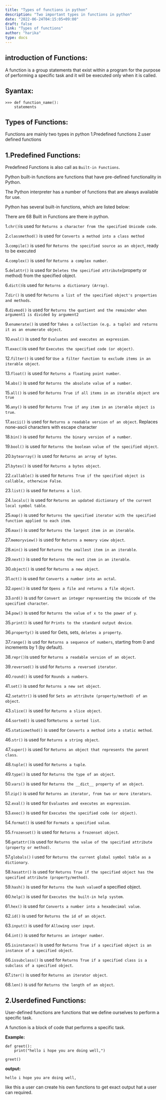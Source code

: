 ```yaml
---
title: "Types of functions in python"
description: "Two important types in functions in python"
date: "2022-06-24T04:15:05+09:00"
draft: false
link: "Types of functions"
author: "harika"
type: docs
---
```


## introduction of Functions:
A function is a group statements that exist within a program for the purpose of performing a specific task and it will be executed only when it is called.
## Syantax:
```
>>> def function_name():
	statements
```
## Types of Functions:
Functions are mainly two types in python
1.Predefined functions
2.user defined functions

## 1.Predefined Functions:
Predefined Functions is also call as `Built-in Functions`.

Python built-in functions are functions that have pre-defined functionality in Python.

The Python interpreter has a number of functions that are always available for use.

Python has several built-in functions, which are listed below: 

There are 68 Built in Functions are there in python.

1.`chr()`is used for `Returns a character from the specified Unicode code`.

2.`classmethod()` is used for `Converts a method into a class method`

3.`compile()` is used for `Returns the specified source as an object`, ready to be executed

4.`complex()` is used for `Returns a complex number`.

5.`delattr()` is used for `Deletes the specified attribute`(property or method) from the specified object.

6.`dict()`is used for `Returns a dictionary (Array)`.

7.`dir()` is used for `Returns a list of the specified object's properties and methods`.

8.`divmod()` is used for	`Returns the quotient and the remainder when argument1 is divided by argument2`

9.`enumerate()` is used for `Takes a collection (e.g. a tuple) and returns it as an enumerate object`.

10.`eval()` is used for	`Evaluates and executes an expression`.

11.`exec()`is used for	`Executes the specified code (or object)`.

12.`filter()` is used for `Use a filter function to exclude items in an iterable object`.

13.`float()` is used for `Returns a floating point number`.

14.`abs()` is used for `Returns the absolute value of a number`.

15.`all()` is used for `Returns True if all items in an iterable object are true`

16.`any()` is used for	`Returns True if any item in an iterable object is true`.

17.`ascii()` is used for `Returns a readable version of an object`. Replaces none-ascii characters with escape character

18.`bin()` is used for	`Returns the binary version of a number`.

19.`bool()` is used for	`Returns the boolean value of the specified object`.

20.`bytearray()` is used for `Returns an array of bytes`.

21.`bytes()` is used for `Returns a bytes object`.

22.`callable()` is used for `Returns True if the specified object is callable, otherwise False`.

23.`list()` is used for `Returns a list`.

24.`locals()` is used for `Returns an updated dictionary of the current local symbol table`.

25.`map()` is used for	`Returns the specified iterator with the specified function applied to each item`.

26.`max()` is used for	`Returns the largest item in an iterable`.

27.`memoryview()` is used for `Returns a memory view object`.

28.`min()` is used for	`Returns the smallest item in an iterable`.

29.`next()` is used for `Returns the next item in an iterable`.

30.`object()` is used for	`Returns a new object`.

31.`oct()` is used for	`Converts a number into an octal`.

32.`open()` is used for `Opens a file and returns a file object`.

33.`ord()` is usd for `Convert an integer representing the Unicode of the specified character`.

34.`pow()` is used for 	`Returns the value of x to the power of y`.

35.`print()` is used for `Prints to the standard output device`.

36.`property()` is used for Gets, sets, `deletes a property`.

37.`range()` is usd for `Returns a sequence of numbers`, starting from 0 and increments by 1 (by default).

38.`repr()`is used for `Returns a readable version of an object`.

39.`reversed()` is usd for `Returns a reversed iterator`.

40.`round()` is used for `Rounds a numbers`.

41.`set()` is used for	`Returns a new set object`.

42.`setattr()` is used for `Sets an attribute (property/method) of an object`.

43.`slice()` is used for `Returns a slice object`.

44.`sorted()` is used for`Returns a sorted list`.

45.`staticmethod()` is used for	`Converts a method into a static method`.

46.`str()` is used for	`Returns a string object`.


47.`super()` is used for `Returns an object that represents the parent class`.

48.`tuple()` is used for `Returns a tuple`.

49.`type()` is used for	`Returns the type of an object`.

50.`vars()` is used for	`Returns the __dict__ property of an object`.

51.`zip()` is used for `Returns an iterator, from two or more iterators`.

52.`eval()` is used for	`Evaluates and executes an expression`.

53.`exec()` is used for	`Executes the specified code (or object)`.

54.`format()` is used for `Formats a specified value`.

55.`frozenset()` is used for `Returns a frozenset object`.

56.`getattr()`is used for `Returns the value of the specified attribute (property or method)`.

57.`globals()` i used for `Returns the current global symbol table as a dictionary`.

58.`hasattr()` is used for	`Returns True if the specified object has the specified attribute (property/method)`.

59.`hash()` is used for	`Returns the hash value`of a specified object.

60.`help()` is used for `Executes the built-in help system`.

61.`hex()` is used for	`Converts a number into a hexadecimal value`.

62.`id()` is used for `Returns the id of an object`.

63.`input()` is used for `Allowing user input`.

64.`int()` is used for	`Returns an integer number`.

65.`isinstance()` is used for `Returns True if a specified object is an instance of a specified object`.

66.`issubclass()` is used for `Returns True if a specified class is a subclass of a specified object`.

67.`iter()` is used for `Returns an iterator object`.

68.`len()` is usd for `Returns the length of an object`.


## 2.Userdefined Functions:

User-defined functions are functions that we define ourselves to perform a specific task. 

A function is a block of code that performs a specific task.

**Example:**
```
def greet():
    print("hello i hope you are doing well,")

greet()
```
**output:**
```
hello i hope you are doing well,
```
like this a user can create his own functions to get exact output hat a user can required.




